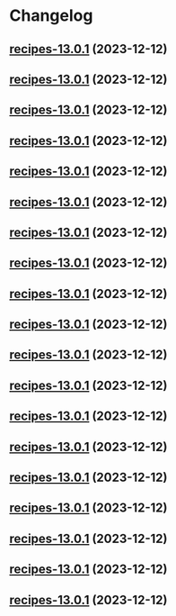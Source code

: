 # Changelog



## [recipes-13.0.1](https://github.com/truecharts/charts/compare/recipes-12.0.3...recipes-13.0.1) (2023-12-12)




## [recipes-13.0.1](https://github.com/truecharts/charts/compare/recipes-12.0.3...recipes-13.0.1) (2023-12-12)




## [recipes-13.0.1](https://github.com/truecharts/charts/compare/recipes-12.0.3...recipes-13.0.1) (2023-12-12)




## [recipes-13.0.1](https://github.com/truecharts/charts/compare/recipes-12.0.3...recipes-13.0.1) (2023-12-12)




## [recipes-13.0.1](https://github.com/truecharts/charts/compare/recipes-12.0.3...recipes-13.0.1) (2023-12-12)




## [recipes-13.0.1](https://github.com/truecharts/charts/compare/recipes-12.0.3...recipes-13.0.1) (2023-12-12)




## [recipes-13.0.1](https://github.com/truecharts/charts/compare/recipes-12.0.3...recipes-13.0.1) (2023-12-12)




## [recipes-13.0.1](https://github.com/truecharts/charts/compare/recipes-12.0.3...recipes-13.0.1) (2023-12-12)




## [recipes-13.0.1](https://github.com/truecharts/charts/compare/recipes-12.0.3...recipes-13.0.1) (2023-12-12)




## [recipes-13.0.1](https://github.com/truecharts/charts/compare/recipes-12.0.3...recipes-13.0.1) (2023-12-12)




## [recipes-13.0.1](https://github.com/truecharts/charts/compare/recipes-12.0.3...recipes-13.0.1) (2023-12-12)




## [recipes-13.0.1](https://github.com/truecharts/charts/compare/recipes-12.0.3...recipes-13.0.1) (2023-12-12)




## [recipes-13.0.1](https://github.com/truecharts/charts/compare/recipes-12.0.3...recipes-13.0.1) (2023-12-12)




## [recipes-13.0.1](https://github.com/truecharts/charts/compare/recipes-12.0.3...recipes-13.0.1) (2023-12-12)




## [recipes-13.0.1](https://github.com/truecharts/charts/compare/recipes-12.0.3...recipes-13.0.1) (2023-12-12)




## [recipes-13.0.1](https://github.com/truecharts/charts/compare/recipes-12.0.3...recipes-13.0.1) (2023-12-12)




## [recipes-13.0.1](https://github.com/truecharts/charts/compare/recipes-12.0.3...recipes-13.0.1) (2023-12-12)




## [recipes-13.0.1](https://github.com/truecharts/charts/compare/recipes-12.0.3...recipes-13.0.1) (2023-12-12)




## [recipes-13.0.1](https://github.com/truecharts/charts/compare/recipes-12.0.3...recipes-13.0.1) (2023-12-12)

